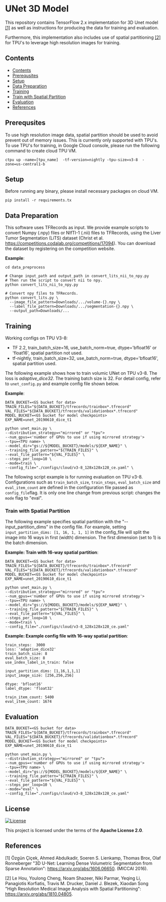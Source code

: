 # UNet 3D Model

This repository contains TensorFlow 2.x implementation for 3D Unet model
[[1]](#1) as well as instructions for producing the data for training and
evaluation.

Furthermore, this implementation also includes use of spatial partitioning
[[2]](#2) for TPU's to leverage high resolution images for training.

## Contents
  * [Contents](#contents)
  * [Prerequsites](#prerequsites)
  * [Setup](#setup)
  * [Data Preparation](#data-preparation)
  * [Training](#data-preparation)
  * [Train with Spatial Partition](#train-with-spatial-partition)
  * [Evaluation](#evaluation)
  * [References](#references)

## Prerequsites

To use high resolution image data, spatial partition should be used to avoid
prevent out of memory issues. This is currently only supported with TPU's. To
use TPU's for training, in Google Cloud console, please run the following
command to create cloud TPU VM.

```shell
ctpu up -name=[tpu_name]  -tf-version=nightly -tpu-size=v3-8  -zone=us-central1-b
```

## Setup

Before running any binary, please install necessary packages on cloud VM.

```shell
pip install -r requirements.tx
```

## Data Preparation

This software uses TFRecords as input. We provide example scripts to convert
Numpy (.npy) files or NIfTI-1 (.nii) files to TFRecords, using the Liver Tumor
Segmentation (LiTS) dataset (Christ et al.
https://competitions.codalab.org/competitions/17094). You can download the
dataset by registering on the competition website.

**Example**:

```shell
cd data_preprocess

# Change input_path and output_path in convert_lits_nii_to_npy.py
# Then run the script to convert nii to npy.
python convert_lits_nii_to_npy.py

# Convert npy files to TFRecords.
python convert_lits.py \
  --image_file_pattern=Downloads/.../volume-{}.npy \
  --label_file_pattern=Downloads/.../segmentation-{}.npy \
  --output_path=Downloads/...
```

## Training

Working configs on TPU V3-8:

+   TF 2.2, train_batch_size=16, use_batch_norm=true, dtype='bfloat16' or
    'float16', spatial partition not used.
+   tf-nightly, train_batch_size=32, use_batch_norm=true, dtype='bfloat16',
    spatial partition used.

The following example shows how to train volumic UNet on TPU v3-8. The loss is
*adaptive_dice32*. The training batch size is 32. For detail config, refer to
`unet_config.py` and example config file shown below.

**Example**:

```shell
DATA_BUCKET=<GS bucket for data>
TRAIN_FILES="${DATA_BUCKET}/tfrecords/trainbox*.tfrecord"
VAL_FILES="${DATA_BUCKET}/tfrecords/validationbox*.tfrecord"
MODEL_BUCKET=<GS bucket for model checkpoints>
EXP_NAME=unet_20190610_dice_t1

python unet_main.py \
--distribution_strategy=<"mirrored" or "tpu">
--num_gpus=<'number of GPUs to use if using mirrored strategy'>
--tpu=<TPU name> \
--model_dir="gs://${MODEL_BUCKET}/models/${EXP_NAME}" \
--training_file_pattern="${TRAIN_FILES}" \
--eval_file_pattern="${VAL_FILES}" \
--steps_per_loop=10 \
--mode=train \
--config_file="./configs/cloud/v3-8_128x128x128_ce.yaml" \
```

The following script example is for running evaluation on TPU v3-8.
Configurations such as `train_batch_size`, `train_steps`, `eval_batch_size` and
`eval_item_count` are defined in the configuration file passed as
`config_file`flag. It is only one line change from previous script: changes the
`mode` flag to "eval".

### Train with Spatial Partition

The following example specifies spatial partition with the
"--input_partition_dims" in the config file. For example, setting
`input_partition_dims: [1, 16, 1, 1, 1]` in the config_file will split
the image into 16 ways in first (width) dimension. The first dimension
(set to 1) is the batch dimension.

**Example: Train with 16-way spatial partition**:

```shell
DATA_BUCKET=<GS bucket for data>
TRAIN_FILES="${DATA_BUCKET}/tfrecords/trainbox*.tfrecord"
VAL_FILES="${DATA_BUCKET}/tfrecords/validationbox*.tfrecord"
MODEL_BUCKET=<GS bucket for model checkpoints>
EXP_NAME=unet_20190610_dice_t1

python unet_main.py \
--distribution_strategy=<"mirrored" or "tpu">
--num_gpus=<'number of GPUs to use if using mirrored strategy'>
--tpu=<TPU name> \
--model_dir="gs://${MODEL_BUCKET}/models/${EXP_NAME}" \
--training_file_pattern="${TRAIN_FILES}" \
--eval_file_pattern="${VAL_FILES}" \
--steps_per_loop=10 \
--mode=train \
--config_file="./configs/cloud/v3-8_128x128x128_ce.yaml"
```

**Example: Example config file with 16-way spatial partition**:

```
train_steps:  3000
loss: 'adaptive_dice32'
train_batch_size: 8
eval_batch_size: 8
use_index_label_in_train: false

input_partition_dims: [1,16,1,1,1]
input_image_size: [256,256,256]

dtype: 'bfloat16'
label_dtype: 'float32'

train_item_count: 5400
eval_item_count: 1674
```

## Evaluation

```shell
DATA_BUCKET=<GS bucket for data>
TRAIN_FILES="${DATA_BUCKET}/tfrecords/trainbox*.tfrecord"
VAL_FILES="${DATA_BUCKET}/tfrecords/validationbox*.tfrecord"
MODEL_BUCKET=<GS bucket for model checkpoints>
EXP_NAME=unet_20190610_dice_t1

python unet_main.py \
--distribution_strategy=<"mirrored" or "tpu">
--num_gpus=<'number of GPUs to use if using mirrored strategy'>
--tpu=<TPU name> \
--model_dir="gs://${MODEL_BUCKET}/models/${EXP_NAME}" \
--training_file_pattern="${TRAIN_FILES}" \
--eval_file_pattern="${VAL_FILES}" \
--steps_per_loop=10 \
--mode="eval" \
--config_file="./configs/cloud/v3-8_128x128x128_ce.yaml"
```

## License

[![License](https://img.shields.io/badge/License-Apache%202.0-blue.svg)](https://opensource.org/licenses/Apache-2.0)

This project is licensed under the terms of the **Apache License 2.0**.

## References

<a id="1">[1]</a> Özgün Çiçek, Ahmed Abdulkadir, Soeren S. Lienkamp,
Thomas Brox, Olaf Ronneberger "3D U-Net: Learning Dense Volumetric Segmentation
from Sparse Annotation": https://arxiv.org/abs/1606.06650. (MICCAI 2016).

<a id="2">[2]</a> Le Hou, Youlong Cheng, Noam Shazeer, Niki Parmar, Yeqing Li,
Panagiotis Korfiatis, Travis M. Drucker, Daniel J. Blezek, Xiaodan Song "High
Resolution Medical Image Analysis with Spatial Partitioning":
https://arxiv.org/abs/1810.04805.


